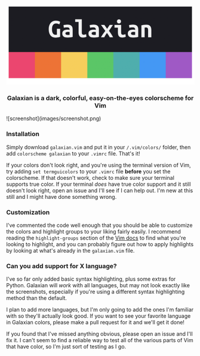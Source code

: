 ![galaxian](images/promo.png)
<div align='center'>
  <h3>Galaxian is a dark, colorful, easy-on-the-eyes colorscheme for Vim</h3>
</div>
![screenshot](images/screenshot.png)

### Installation
Simply download ``galaxian.vim`` and put it in your ``/.vim/colors/`` folder, then add ``colorscheme galaxian`` to your ``.vimrc`` file. That's it!

If your colors don't look right, and you're using the terminal version of Vim, try adding ``set termguicolors`` to your ``.vimrc`` file **before** you set the colorscheme. If that doesn't work, check to make sure your terminal supports true color. If your terminal *does* have true color support and it still doesn't look right, open an issue and I'll see if I can help out. I'm new at this still and I might have done something wrong.

### Customization
I've commented the code well enough that you should be able to customize the colors and highlight groups to your liking fairly easily. I recommend reading the ``highlight-groups`` section of the [Vim docs](http://vimdoc.sourceforge.net/htmldoc/syntax.html#:highlight) to find what you're looking to highlight, and you can probably figure out how to apply highlights by looking at what's already in the ``galaxian.vim`` file.

### Can you add support for X language?
I've so far only added basic syntax highlighting, plus some extras for Python. Galaxian will *work* with all languages, but may not look exactly like the screenshots, especially if you're using a different syntax highlighting method than the default. 

I plan to add more languages, but I'm only going to add the ones I'm familiar with so they'll actually look good. If you want to see your favorite language in Galaxian colors, please make a pull request for it and we'll get it done!

If you found that I've missed anything obvious, please open an issue and I'll fix it. I can't seem to find a reliable way to test all of the various parts of Vim that have color, so I'm just sort of testing as I go.

